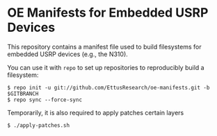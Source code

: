 # OE Manifests for Embedded USRP Devices

This repository contains a manifest file used to build filesystems for
embedded USRP devices (e.g., the N310).

You can use it with `repo` to set up repositories to reproducibly build a
filesystem:

    $ repo init -u git://github.com/EttusResearch/oe-manifests.git -b $GITBRANCH
    $ repo sync --force-sync

Temporarily, it is also required to apply patches certain layers

    $ ./apply-patches.sh
